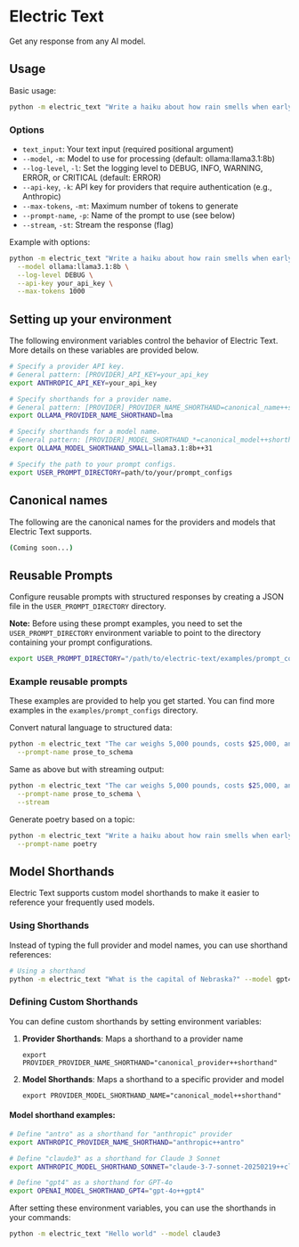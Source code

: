 # Electric Text

Get any response from any AI model.

## Usage

Basic usage:
```bash
python -m electric_text "Write a haiku about how rain smells when early summer arrives in the American Midwest." --model ollama:llama3.1:8b
```

### Options

- `text_input`: Your text input (required positional argument)
- `--model`, `-m`: Model to use for processing (default: ollama:llama3.1:8b)
- `--log-level`, `-l`: Set the logging level to DEBUG, INFO, WARNING, ERROR, or CRITICAL (default: ERROR)
- `--api-key`, `-k`: API key for providers that require authentication (e.g., Anthropic)
- `--max-tokens`, `-mt`: Maximum number of tokens to generate
- `--prompt-name`, `-p`: Name of the prompt to use (see below)
- `--stream`, `-st`: Stream the response (flag)

Example with options:
```bash
python -m electric_text "Write a haiku about how rain smells when early summer arrives in the American Midwest." \
  --model ollama:llama3.1:8b \
  --log-level DEBUG \
  --api-key your_api_key \
  --max-tokens 1000
```

## Setting up your environment

The following environment variables control the behavior of Electric Text. More details on these variables are provided below.

```bash
# Specify a provider API key.
# General pattern: [PROVIDER]_API_KEY=your_api_key
export ANTHROPIC_API_KEY=your_api_key

# Specify shorthands for a provider name.
# General pattern: [PROVIDER]_PROVIDER_NAME_SHORTHAND=canonical_name++shorthand
export OLLAMA_PROVIDER_NAME_SHORTHAND=lma

# Specify shorthands for a model name.
# General pattern: [PROVIDER]_MODEL_SHORTHAND_*=canonical_model++shorthand
export OLLAMA_MODEL_SHORTHAND_SMALL=llama3.1:8b++31

# Specify the path to your prompt configs.
export USER_PROMPT_DIRECTORY=path/to/your/prompt_configs
```

## Canonical names

The following are the canonical names for the providers and models that Electric Text supports.

```bash
(Coming soon...)
```

## Reusable Prompts

Configure reusable prompts with structured responses by creating a JSON file in the `USER_PROMPT_DIRECTORY` directory.

**Note:** Before using these prompt examples, you need to set the `USER_PROMPT_DIRECTORY` environment variable to point to the directory containing your prompt configurations.

```bash
export USER_PROMPT_DIRECTORY="/path/to/electric-text/examples/prompt_configs"
```

### Example reusable prompts

These examples are provided to help you get started. You can find more examples in the `examples/prompt_configs` directory.

Convert natural language to structured data:
```bash
python -m electric_text "The car weighs 5,000 pounds, costs $25,000, and has a range of 400 miles." \
  --prompt-name prose_to_schema
```

Same as above but with streaming output:
```bash
python -m electric_text "The car weighs 5,000 pounds, costs $25,000, and has a range of 400 miles." \
  --prompt-name prose_to_schema \
  --stream
```

Generate poetry based on a topic:
```bash
python -m electric_text "Write a haiku about how rain smells when early summer arrives in the American Midwest." \
  --prompt-name poetry
```

## Model Shorthands

Electric Text supports custom model shorthands to make it easier to reference your frequently used models.

### Using Shorthands

Instead of typing the full provider and model names, you can use shorthand references:

```bash
# Using a shorthand
python -m electric_text "What is the capital of Nebraska?" --model gpt4
```

### Defining Custom Shorthands

You can define custom shorthands by setting environment variables:

1. **Provider Shorthands**: Maps a shorthand to a provider name
   ```
   export PROVIDER_PROVIDER_NAME_SHORTHAND="canonical_provider++shorthand"
   ```

2. **Model Shorthands**: Maps a shorthand to a specific provider and model
   ```
   export PROVIDER_MODEL_SHORTHAND_NAME="canonical_model++shorthand"
   ```

#### Model shorthand examples:

```bash
# Define "antro" as a shorthand for "anthropic" provider
export ANTHROPIC_PROVIDER_NAME_SHORTHAND="anthropic++antro"

# Define "claude3" as a shorthand for Claude 3 Sonnet
export ANTHROPIC_MODEL_SHORTHAND_SONNET="claude-3-7-sonnet-20250219++claude3"

# Define "gpt4" as a shorthand for GPT-4o
export OPENAI_MODEL_SHORTHAND_GPT4="gpt-4o++gpt4"
```

After setting these environment variables, you can use the shorthands in your commands:

```bash
python -m electric_text "Hello world" --model claude3
```